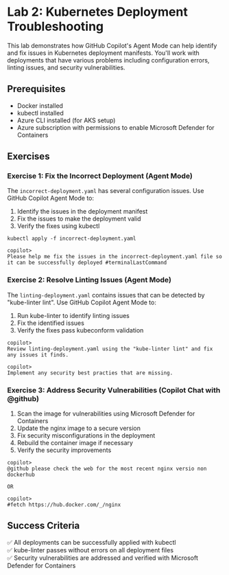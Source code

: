 # Lab 2: Kubernetes Deployment Troubleshooting

This lab demonstrates how GitHub Copilot's Agent Mode can help identify and fix issues in Kubernetes deployment manifests. You'll work with deployments that have various problems including configuration errors, linting issues, and security vulnerabilities.

## Prerequisites

- Docker installed
- kubectl installed 
- Azure CLI installed (for AKS setup)
- Azure subscription with permissions to enable Microsoft Defender for Containers

## Exercises

### Exercise 1: Fix the Incorrect Deployment (Agent Mode)

The `incorrect-deployment.yaml` has several configuration issues. Use GitHub Copilot Agent Mode to:

1. Identify the issues in the deployment manifest
2. Fix the issues to make the deployment valid
3. Verify the fixes using kubectl

```
kubectl apply -f incorrect-deployment.yaml
```

```
copilot> 
Please help me fix the issues in the incorrect-deployment.yaml file so it can be successfully deployed #terminalLastCommand 
```

### Exercise 2: Resolve Linting Issues (Agent Mode)

The `linting-deployment.yaml` contains issues that can be detected by "kube-linter lint". Use GitHub Copilot Agent Mode to:

1. Run kube-linter to identify linting issues
2. Fix the identified issues
3. Verify the fixes pass kubeconform validation

```
copilot> 
Review linting-deployment.yaml using the "kube-linter lint" and fix any issues it finds.  

copilot> 
Implement any security best practies that are missing.
```

### Exercise 3: Address Security Vulnerabilities (Copilot Chat with @github)

1. Scan the image for vulnerabilities using Microsoft Defender for Containers
2. Update the nginx image to a secure version
3. Fix security misconfigurations in the deployment
4. Rebuild the container image if necessary
5. Verify the security improvements

```
copilot> 
@github please check the web for the most recent nginx versio non dockerhub

OR

copilot>
#fetch https://hub.docker.com/_/nginx
```

## Success Criteria

✅ All deployments can be successfully applied with kubectl  
✅ kube-linter passes without errors on all deployment files  
✅ Security vulnerabilities are addressed and verified with Microsoft Defender for Containers

